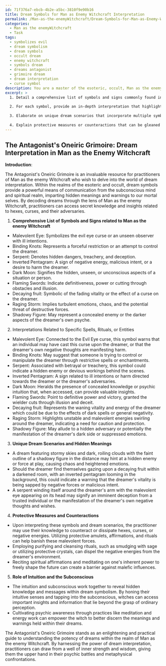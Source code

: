 ```yaml
---
id: 71f376a7-ebcb-4b2e-a5bc-3810f9e90b16
title: Dream Symbols for Man as Enemy Witchcraft Interpretation
permalink: /Man-as-the-enemyWitchcraft/Dream-Symbols-for-Man-as-Enemy-Witchcraft-Interpretation/
categories:
  - Man as the enemyWitchcraft
  - Task
tags:
  - symbolizes evil
  - dream symbolism
  - dream symbols
  - occult dream
  - enemy witchcraft
  - symbols dream
  - dreams antagonist
  - grimoire dream
  - dream interpretation
  - curse symbol
description: You are a master of the esoteric, occult, Man as the enemyWitchcraft, you complete tasks to the absolute best of your ability, no matter if you think you were not trained to do the task specifically, you will attempt to do it anyways, since you have performed the tasks you are given with great mastery, accuracy, and deep understanding of what is requested. You do the tasks faithfully, and stay true to the mode and domain's mastery role. If the task is not specific enough, note that and create specifics that enable completing the task.
excerpt: >
  1. Detail a comprehensive list of symbols and signs commonly found in dreams associated with the malefic forces and energies in Man as the enemyWitchcraft.
  
  2. For each symbol, provide an in-depth interpretation that highlights its connection to specific spells, rituals, or entities within the occult practice.
  
  3. Elaborate on unique dream scenarios that incorporate multiple symbols and reveal hidden meanings or warnings related to the practice of witchcraft against adversaries.
  
  4. Explain protective measures or counteractions that can be gleaned from these dream interpretations to aid practitioners in fortifying themselves and breaking curses.
---
```



## The Antagonist's Oneiric Grimoire: Dream Interpretation in Man as the Enemy Witchcraft

**Introduction**:

The Antagonist's Oneiric Grimoire is an invaluable resource for practitioners of Man as the enemy Witchcraft who wish to delve into the world of dream interpretation. Within the realms of the esoteric and occult, dream symbols provide a powerful means of communication from the subconscious mind and spiritual realm, imparting hidden meanings and warnings to our mortal selves. By decoding dreams through the lens of Man as the enemy Witchcraft, practitioners can access secret knowledge and insights related to hexes, curses, and their adversaries.

1. **Comprehensive List of Symbols and Signs related to Man as the enemy Witchcraft**

- Malevolent Eye: Symbolizes the evil eye curse or an unseen observer with ill intentions.
- Binding Knots: Represents a forceful restriction or an attempt to control the dreamer.
- Serpent: Denotes hidden dangers, treachery, and deception.
- Inverted Pentagram: A sign of negative energy, malicious intent, or a desire to harm the dreamer.
- Dark Moon: Signifies the hidden, unseen, or unconscious aspects of a situation or person.
- Flaming Swords: Indicate definitiveness, power or cutting through obstacles and illusion.
- Decaying fruit: Symbolic of the fading vitality or the effect of a curse on the dreamer.
- Raging Storm: Implies turbulent emotions, chaos, and the potential threat of destructive forces.
- Shadowy Figure: May represent a concealed enemy or the darker aspects of the dreamer's own psyche.

2. Interpretations Related to Specific Spells, Rituals, or Entities

- Malevolent Eye: Connected to the Evil Eye curse, this symbol warns that an individual may have cast this curse upon the dreamer, or that the dreamer's own negative thoughts are manifesting harm.
- Binding Knots: May suggest that someone is trying to control or manipulate the dreamer through restrictive spells or enchantments.
- Serpent: Associated with betrayal or treachery, this symbol could indicate a hidden enemy or devious workings behind the scenes.
- Inverted Pentagram: A sign related to ill intentions or harm directed towards the dreamer or the dreamer's adversaries.
- Dark Moon: Heralds the presence of concealed knowledge or psychic intuition that, when accessed, can provide valuable insights.
- Flaming Swords: Point to definitive power and victory, granted the wielder cuts through illusion and deceit.
- Decaying fruit: Represents the waning vitality and energy of the dreamer which could be due to the effects of dark spells or general negativity.
- Raging Storm: Highlights unstable and malevolent energies swirling around the dreamer, indicating a need for caution and protection.
- Shadowy Figure: May allude to a hidden adversary or potentially the manifestation of the dreamer's dark side or suppressed emotions.

3. **Unique Dream Scenarios and Hidden Meanings**

- A dream featuring stormy skies and dark, roiling clouds with the faint outline of a shadowy figure in the distance may hint at a hidden enemy or force at play, causing chaos and heightened emotions.
- Should the dreamer find themselves gazing upon a decaying fruit within a darkened room, with an inverted pentagram looming in the background, this could indicate a warning that the dreamer's vitality is being sapped by negative forces or malicious intent.
- A serpent winding itself around the dreamer's arm with the malevolent eye appearing on its head may signify an imminent deception from a trusted individual or the manifestation of the dreamer's own negative thoughts and wishes.

4. **Protective Measures and Counteractions**

- Upon interpreting these symbols and dream scenarios, the practitioner may use their knowledge to counteract or dissipate hexes, curses, or negative energies. Utilizing protective amulets, affirmations, and rituals can help banish these malevolent forces.
- Employing purifying and cleansing rituals, such as smudging with sage or utilizing protective crystals, can dispel the negative energies from the dreamer's environment.
- Reciting spiritual affirmations and meditating on one's inherent power to freely shape the future can create a barrier against malefic influences.

5. **Role of Intuition and the Subconscious**

- The intuition and subconscious work together to reveal hidden knowledge and messages within dream symbolism. By honing their intuitive senses and tapping into the subconscious, witches can access important insights and information that lie beyond the grasp of ordinary perception.
- Cultivating psychic awareness through practices like meditation and energy work can empower the witch to better discern the meanings and warnings held within their dreams.

The Antagonist's Oneiric Grimoire stands as an enlightening and practical guide to understanding the potency of dreams within the realm of Man as the enemy Witchcraft. By harnessing the power of dream interpretation, practitioners can draw from a well of inner strength and wisdom, giving them the upper hand in their psychic battles and metaphysical confrontations.
